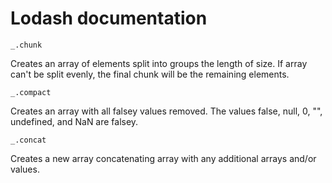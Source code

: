 # Lodash documentation

`_.chunk`

Creates an array of elements split into groups the length of size. If array can't be split evenly, the final chunk will be the remaining elements.

`_.compact`

Creates an array with all falsey values removed. The values false, null, 0, "", undefined, and NaN are falsey.

`_.concat`

Creates a new array concatenating array with any additional arrays and/or values.
